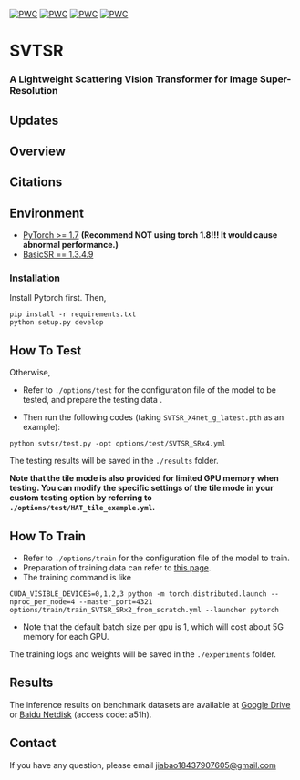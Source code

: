 [![PWC](https://img.shields.io/endpoint.svg?url=https://paperswithcode.com/badge/activating-more-pixels-in-image-super/image-super-resolution-on-set5-4x-upscaling)](https://paperswithcode.com/sota/image-super-resolution-on-set5-4x-upscaling?p=activating-more-pixels-in-image-super)
[![PWC](https://img.shields.io/endpoint.svg?url=https://paperswithcode.com/badge/activating-more-pixels-in-image-super/image-super-resolution-on-urban100-4x)](https://paperswithcode.com/sota/image-super-resolution-on-urban100-4x?p=activating-more-pixels-in-image-super)
[![PWC](https://img.shields.io/endpoint.svg?url=https://paperswithcode.com/badge/activating-more-pixels-in-image-super/image-super-resolution-on-set14-4x-upscaling)](https://paperswithcode.com/sota/image-super-resolution-on-set14-4x-upscaling?p=activating-more-pixels-in-image-super)
[![PWC](https://img.shields.io/endpoint.svg?url=https://paperswithcode.com/badge/activating-more-pixels-in-image-super/image-super-resolution-on-manga109-4x)](https://paperswithcode.com/sota/image-super-resolution-on-manga109-4x?p=activating-more-pixels-in-image-super)

# SVTSR

### A Lightweight Scattering Vision Transformer for Image Super-Resolution 




## Updates


## Overview

## Citations


## Environment
- [PyTorch >= 1.7](https://pytorch.org/) **(Recommend **NOT** using torch 1.8!!! It would cause abnormal performance.)**
- [BasicSR == 1.3.4.9](https://github.com/XPixelGroup/BasicSR/blob/master/INSTALL.md) 
### Installation
Install Pytorch first.
Then,
```
pip install -r requirements.txt
python setup.py develop
```

## How To Test



Otherwise, 
- Refer to `./options/test` for the configuration file of the model to be tested, and prepare the testing data .  
 
- Then run the following codes (taking `SVTSR_X4net_g_latest.pth` as an example):
```
python svtsr/test.py -opt options/test/SVTSR_SRx4.yml
```
The testing results will be saved in the `./results` folder.  



**Note that the tile mode is also provided for limited GPU memory when testing. You can modify the specific settings of the tile mode in your custom testing option by referring to `./options/test/HAT_tile_example.yml`.**

## How To Train
- Refer to `./options/train` for the configuration file of the model to train.
- Preparation of training data can refer to [this page](https://github.com/XPixelGroup/BasicSR/blob/master/docs/DatasetPreparation.md). 
- The training command is like
```
CUDA_VISIBLE_DEVICES=0,1,2,3 python -m torch.distributed.launch --nproc_per_node=4 --master_port=4321 options/train/train_SVTSR_SRx2_from_scratch.yml --launcher pytorch
```
- Note that the default batch size per gpu is 1, which will cost about 5G memory for each GPU.  

The training logs and weights will be saved in the `./experiments` folder.

## Results
The inference results on benchmark datasets are available at
[Google Drive](https://drive.google.com/drive/folders/1-Y_R3tO-AS3pp30krurolGiyMPy6cxo7) or [Baidu Netdisk](https://pan.baidu.com/s/1nlzcBOhTf0AUy9aGY9TUEQ 
) (access code: a51h).


## Contact
If you have any question, please email jiabao18437907605@gmail.com
